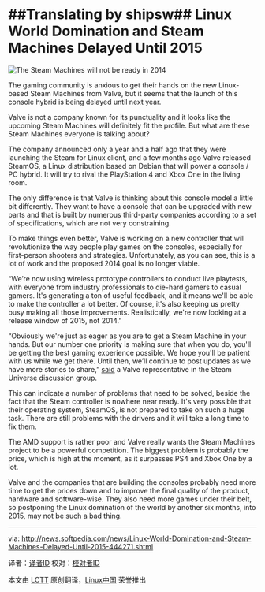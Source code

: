 ##Translating by shipsw##
Linux World Domination and Steam Machines Delayed Until 2015
================================================================================
![The Steam Machines will not be ready in 2014](http://i1-news.softpedia-static.com/images/news2/Linux-World-Domination-and-Steam-Machines-Delayed-Until-2015-444271-2.jpg)

The gaming community is anxious to get their hands on the new Linux-based Steam Machines from Valve, but it seems that the launch of this console hybrid is being delayed until next year.

Valve is not a company known for its punctuality and it looks like the upcoming Steam Machines will definitely fit the profile. But what are these Steam Machines everyone is talking about?

The company announced only a year and a half ago that they were launching the Steam for Linux client, and a few months ago Valve released SteamOS, a Linux distribution based on Debian that will power a console / PC hybrid. It will try to rival the PlayStation 4 and Xbox One in the living room.

The only difference is that Valve is thinking about this console model a little bit differently. They want to have a console that can be upgraded with new parts and that is built by numerous third-party companies according to a set of specifications, which are not very constraining.

To make things even better, Valve is working on a new controller that will revolutionize the way people play games on the consoles, especially for first-person shooters and strategies. Unfortunately, as you can see, this is a lot of work and the proposed 2014 goal is no longer viable.

“We’re now using wireless prototype controllers to conduct live playtests, with everyone from industry professionals to die-hard gamers to casual gamers. It's generating a ton of useful feedback, and it means we'll be able to make the controller a lot better. Of course, it's also keeping us pretty busy making all those improvements. Realistically, we're now looking at a release window of 2015, not 2014.”

“Obviously we're just as eager as you are to get a Steam Machine in your hands. But our number one priority is making sure that when you do, you'll be getting the best gaming experience possible. We hope you'll be patient with us while we get there. Until then, we’ll continue to post updates as we have more stories to share,” [said][1] a Valve representative in the Steam Universe discussion group.

This can indicate a number of problems that need to be solved, beside the fact that the Steam controller is nowhere near ready. It's very possible that their operating system, SteamOS, is not prepared to take on such a huge task. There are still problems with the drivers and it will take a long time to fix them.

The AMD support is rather poor and Valve really wants the Steam Machines project to be a powerful competition. The biggest problem is probably the price, which is high at the moment, as it surpasses PS4 and Xbox One by a lot.

Valve and the companies that are building the consoles probably need more time to get the prices down and to improve the final quality of the product, hardware and software-wise. They also need more games under their belt, so postponing the Linux domination of the world by another six months, into 2015, may not be such a bad thing.

--------------------------------------------------------------------------------

via: http://news.softpedia.com/news/Linux-World-Domination-and-Steam-Machines-Delayed-Until-2015-444271.shtml

译者：[译者ID](https://github.com/译者ID) 校对：[校对者ID](https://github.com/校对者ID)

本文由 [LCTT](https://github.com/LCTT/TranslateProject) 原创翻译，[Linux中国](http://linux.cn/) 荣誉推出

[1]:http://steamcommunity.com/groups/steamuniverse#announcements/detail/1820891223906967821
